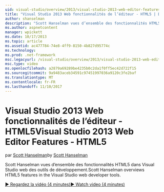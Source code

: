 ```yaml
---
uid: visual-studio/overview/2013/visual-studio-2013-web-editor-features-html5
title: "Visual Studio 2013 Web fonctionnalités de l’éditeur - HTML5 | Documents Microsoft"
author: shanselman
description: "Scott Hanselman vues d’ensemble des fonctionnalités HTML5 dans Visual Studio web des outils de développement."
ms.author: aspnetcontent
manager: wpickett
ms.date: 10/17/2013
ms.topic: article
ms.assetid: ac477784-74e8-4ff9-8150-4b827d95774c
ms.technology: 
ms.prod: .net-framework
msc.legacyurl: /visual-studio/overview/2013/visual-studio-2013-web-editor-features-html5
msc.type: video
ms.openlocfilehash: a2879a69289be4235b0c2da1f0ff5ec42d722f15
ms.sourcegitcommit: 9a9483aceb34591c97451997036a9120c3fe2baf
ms.translationtype: MT
ms.contentlocale: fr-FR
ms.lasthandoff: 11/10/2017
---
```

<a name="visual-studio-2013-web-editor-features---html5"></a><span data-ttu-id="779de-103">Visual Studio 2013 Web fonctionnalités de l’éditeur - HTML5</span><span class="sxs-lookup"><span data-stu-id="779de-103">Visual Studio 2013 Web Editor Features - HTML5</span></span>
====================
<span data-ttu-id="779de-104">par [Scott Hanselman](https://github.com/shanselman)</span><span class="sxs-lookup"><span data-stu-id="779de-104">by [Scott Hanselman](https://github.com/shanselman)</span></span>

<span data-ttu-id="779de-105">Scott Hanselman vues d’ensemble des fonctionnalités HTML5 dans Visual Studio web des outils de développement.</span><span class="sxs-lookup"><span data-stu-id="779de-105">Scott Hanselman overviews HTML5 features in the Visual Studio web developer tools.</span></span>

[<span data-ttu-id="779de-106">&#9654; Regardez la vidéo (4 minutes)</span><span class="sxs-lookup"><span data-stu-id="779de-106">&#9654; Watch video (4 minutes)</span></span>](https://channel9.msdn.com/Blogs/ASP-NET-Site-Videos/visual-studio-2013-web-editor-features-html5)
